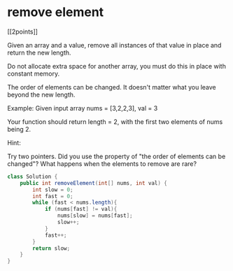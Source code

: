 # remove element

[[2points]]

Given an array and a value, remove all instances of that value in place and return the new length.

Do not allocate extra space for another array, you must do this in place with constant memory.

The order of elements can be changed. It doesn't matter what you leave beyond the new length.

Example:
Given input array nums = [3,2,2,3], val = 3

Your function should return length = 2, with the first two elements of nums being 2.

Hint:

Try two pointers.
Did you use the property of "the order of elements can be changed"?
What happens when the elements to remove are rare?

```java
class Solution {
    public int removeElement(int[] nums, int val) {
        int slow = 0;
        int fast = 0;
        while (fast < nums.length){
            if (nums[fast] != val){
                nums[slow] = nums[fast];
                slow++;
            }
            fast++;
        }
        return slow;
    }
}

```
